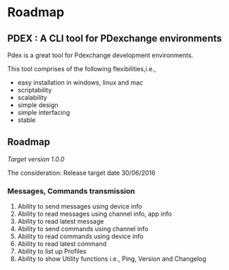 # Roadmap

## PDEX : A CLI tool for PDexchange environments

Pdex is a great tool for Pdexchange development environments.

This tool comprises of the following flexibilities,i.e.,

- easy installation in windows, linux and mac
- scriptability
- scalability
- simple design
- simple interfacing
- stable

## Roadmap

*Target version 1.0.0*

The consideration: Release target date 30/06/2016

### Messages, Commands transmission
 
1. Ability to send messages using device info
1. Ability to read messages using channel info, app info
1. Ability to read latest message
1. Ability to send commands using channel info
1. Ability to read commands using device info
1. Ability to read latest command
1. Ability to list up Profiles
1. Ability to show Utility functions i.e., Ping, Version and Changelog

